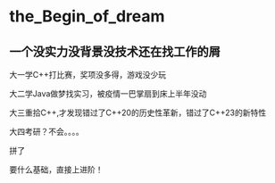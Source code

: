 # the_Begin_of_dream

## 一个没实力没背景没技术还在找工作的屑

大一学C++打比赛，奖项没多得，游戏没少玩

大二学Java做梦找实习，被疫情一巴掌扇到床上半年没动

大三重拾C++,才发现错过了C++20的历史性革新，错过了C++23的新特性

大四考研？不会。。。。

拼了

要什么基础，直接上进阶！
